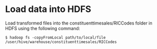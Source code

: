 # Load data into HDFS
Load transformed files into the constituenttimesales/RICCodes folder in HDFS using the following command:

```
$ hadoop fs -copyFromLocal path/to/local/file /user/hive/warehouse/constituenttimesales/RICCodes
```
